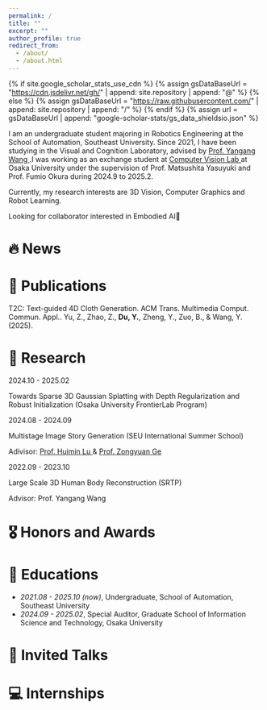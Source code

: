 ```yaml
---
permalink: /
title: ""
excerpt: ""
author_profile: true
redirect_from: 
  - /about/
  - /about.html
---
```


{% if site.google_scholar_stats_use_cdn %}
{% assign gsDataBaseUrl = "https://cdn.jsdelivr.net/gh/" | append: site.repository | append: "@" %}
{% else %}
{% assign gsDataBaseUrl = "https://raw.githubusercontent.com/" | append: site.repository | append: "/" %}
{% endif %}
{% assign url = gsDataBaseUrl | append: "google-scholar-stats/gs_data_shieldsio.json" %}

<span class='anchor' id='about-me'></span>

I am an undergraduate student majoring in Robotics Engineering at the School of Automation, Southeast University. Since 2021, I have been studying in the Visual and Cognition Laboratory, advised by <a href='https://www.yangangwang.com'> Prof. Yangang Wang </a> .I was working as an exchange student at <a href='http://cvl.ist.osaka-u.ac.jp/en/'> Computer Vision Lab </a> at Osaka University under the supervision of Prof. Matsushita Yasuyuki and Prof. Fumio Okura during 2024.9 to 2025.2.

Currently, my research interests are 3D Vision, Computer Graphics and Robot Learning.

Looking for collaborator interested in Embodied AI🤗

# 🔥 News

# 📝 Publications 


T2C: Text-guided 4D Cloth Generation. ACM Trans. Multimedia Comput. Commun. Appl..
Yu, Z., Zhao, Z., **Du, Y.**, Zheng, Y., Zuo, B., & Wang, Y. (2025). 

# 🤔 Research
2024.10 - 2025.02

Towards Sparse 3D Gaussian Splatting with Depth Regularization and Robust Initialization (Osaka University FrontierLab Program)

2024.08 - 2024.09

Multistage Image Story Generation (SEU International Summer School)

Adivisor:  <a href='https://hyokadb02.jimu.kyutech.ac.jp/html/100000960_en.html'>Prof. Huimin Lu </a> & <a href='https://zongyuange.github.io'>Prof. Zongyuan Ge</a>

2022.09 - 2023.10

Large Scale 3D Human Body Reconstruction (SRTP)

Advisor: Prof. Yangang Wang

# 🎖 Honors and Awards

# 📖 Educations
- *2021.08 - 2025.10 (now)*, Undergraduate, School of Automation, Southeast University 
- *2024.09 - 2025.02*, Special Auditor, Graduate School of Information Science and Technology, Osaka University

# 💬 Invited Talks

# 💻 Internships

